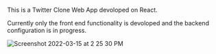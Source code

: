 This is a Twitter Clone Web App devoloped on React.


Currently only the front end functionality is devoloped and the backend configuration is in progress.


![Screenshot 2022-03-15 at 2 25 30 PM](https://user-images.githubusercontent.com/98143718/158550637-b3cd89a5-462d-44e2-8ab3-2c9135e05ac1.png)

